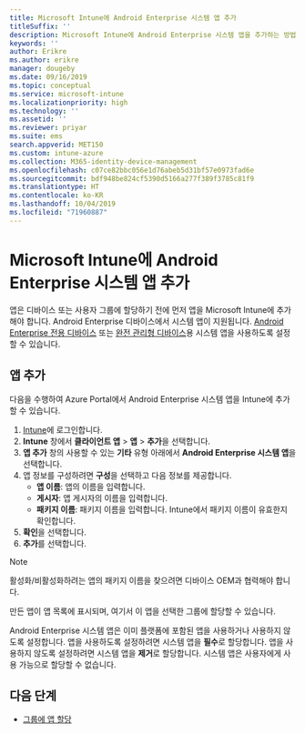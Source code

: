 ```yaml
---
title: Microsoft Intune에 Android Enterprise 시스템 앱 추가
titleSuffix: ''
description: Microsoft Intune에 Android Enterprise 시스템 앱을 추가하는 방법을 알아봅니다.
keywords: ''
author: Erikre
ms.author: erikre
manager: dougeby
ms.date: 09/16/2019
ms.topic: conceptual
ms.service: microsoft-intune
ms.localizationpriority: high
ms.technology: ''
ms.assetid: ''
ms.reviewer: priyar
ms.suite: ems
search.appverid: MET150
ms.custom: intune-azure
ms.collection: M365-identity-device-management
ms.openlocfilehash: c07ce82bbc056e1d76abeb5d31bf57e0973fad6e
ms.sourcegitcommit: bdf948be824cf5390d5166a277f389f3785c81f9
ms.translationtype: HT
ms.contentlocale: ko-KR
ms.lasthandoff: 10/04/2019
ms.locfileid: "71960887"
---
```

# <a name="add-android-enterprise-system-apps-to-microsoft-intune"></a>Microsoft Intune에 Android Enterprise 시스템 앱 추가

앱은 디바이스 또는 사용자 그룹에 할당하기 전에 먼저 앱을 Microsoft Intune에 추가해야 합니다. Android Enterprise 디바이스에서 시스템 앱이 지원됩니다. [Android Enterprise 전용 디바이스](../enrollment/android-kiosk-enroll.md) 또는 [완전 관리형 디바이스](../enrollment/android-fully-managed-enroll.md)용 시스템 앱을 사용하도록 설정할 수 있습니다.

## <a name="add-the-app"></a>앱 추가

다음을 수행하여 Azure Portal에서 Android Enterprise 시스템 앱을 Intune에 추가할 수 있습니다.

1. [Intune](https://go.microsoft.com/fwlink/?linkid=2090973)에 로그인합니다.
2. **Intune** 창에서 **클라이언트 앱** > **앱** > **추가**을 선택합니다.
3. **앱 추가** 창의 사용할 수 있는 **기타** 유형 아래에서 **Android Enterprise 시스템 앱**을 선택합니다.
4. 앱 정보를 구성하려면 **구성**을 선택하고 다음 정보를 제공합니다.
    - **앱 이름**: 앱의 이름을 입력합니다.
    - **게시자**: 앱 게시자의 이름을 입력합니다.  
    - **패키지 이름**: 패키지 이름을 입력합니다. Intune에서 패키지 이름이 유효한지 확인합니다.
5. **확인**을 선택합니다.
6. **추가**를 선택합니다.

> [!NOTE]
> 활성화/비활성화하려는 앱의 패키지 이름을 찾으려면 디바이스 OEM과 협력해야 합니다.

만든 앱이 앱 목록에 표시되며, 여기서 이 앱을 선택한 그룹에 할당할 수 있습니다. 

Android Enterprise 시스템 앱은 이미 플랫폼에 포함된 앱을 사용하거나 사용하지 않도록 설정합니다. 앱을 사용하도록 설정하려면 시스템 앱을 **필수**로 할당합니다. 앱을 사용하지 않도록 설정하려면 시스템 앱을 **제거**로 할당합니다. 시스템 앱은 사용자에게 사용 가능으로 할당할 수 없습니다.


## <a name="next-steps"></a>다음 단계

- [그룹에 앱 할당](apps-deploy.md)
